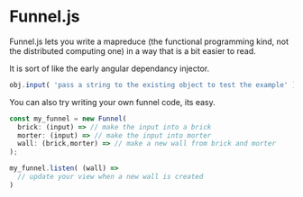 Funnel.js
======

Funnel.js lets you write a mapreduce (the functional programming kind, not the distributed computing one) in a way that is a bit easier to read.

It is sort of like the early angular dependancy injector.

```js
obj.input( 'pass a string to the existing object to test the example' )
```

You can also try writing your own funnel code, its easy.

```js
const my_funnel = new Funnel(
  brick: (input) => // make the input into a brick
  morter: (input) => // make the input into morter
  wall: (brick,morter) => // make a new wall from brick and morter
);

my_funnel.listen( (wall) =>
  // update your view when a new wall is created
)
```
